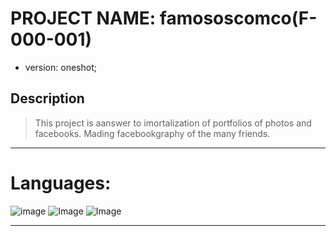 # PROJECT NAME: famososcomco(F-000-001)
- version: oneshot;

## Description

> This project is aanswer to imortalization of portfolios of photos and facebooks. Mading facebookgraphy of the many friends.           


***
# Languages: 
 ![image](https://img.shields.io/badge/JavaScript-F7DF1E?style=for-the-badge&logo=javascript&logoColor=black) ![Image](https://img.shields.io/badge/HTML-239120?style=for-the-badge&logo=html5&logoColor=white) ![Image](https://img.shields.io/badge/CSS-239120?&style=for-the-badge&logo=css3&logoColor=white)

***
